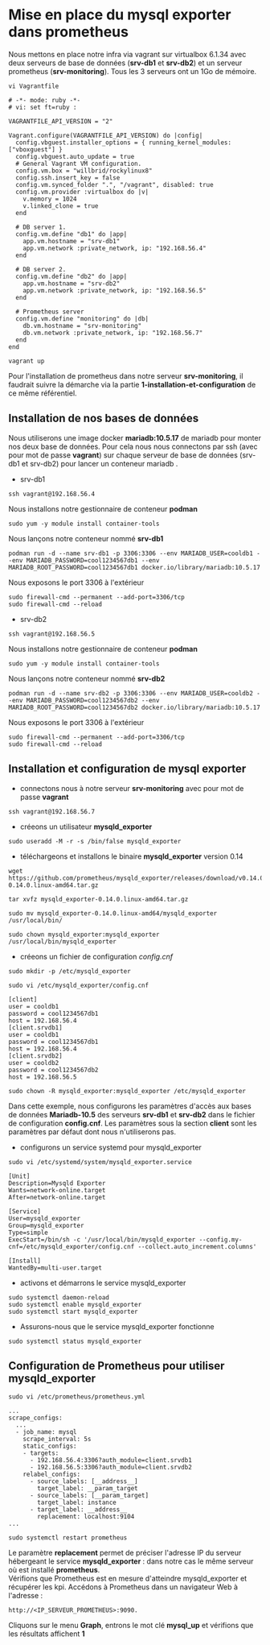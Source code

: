 # Mise en place du mysql exporter dans prometheus

Nous mettons en place notre infra via vagrant sur virtualbox 6.1.34 avec deux serveurs de base de données (**srv-db1** et **srv-db2**) et un serveur prometheus (**srv-monitoring**). Tous les 3 serveurs ont un 1Go de mémoire.

```
vi Vagrantfile
```

```
# -*- mode: ruby -*-
# vi: set ft=ruby :

VAGRANTFILE_API_VERSION = "2"

Vagrant.configure(VAGRANTFILE_API_VERSION) do |config|
  config.vbguest.installer_options = { running_kernel_modules: ["vboxguest"] }
  config.vbguest.auto_update = true
  # General Vagrant VM configuration.
  config.vm.box = "willbrid/rockylinux8"
  config.ssh.insert_key = false
  config.vm.synced_folder ".", "/vagrant", disabled: true
  config.vm.provider :virtualbox do |v|
    v.memory = 1024
    v.linked_clone = true
  end

  # DB server 1.
  config.vm.define "db1" do |app|
    app.vm.hostname = "srv-db1"
    app.vm.network :private_network, ip: "192.168.56.4"
  end

  # DB server 2. 
  config.vm.define "db2" do |app|
    app.vm.hostname = "srv-db2"
    app.vm.network :private_network, ip: "192.168.56.5"
  end

  # Prometheus server
  config.vm.define "monitoring" do |db|
    db.vm.hostname = "srv-monitoring"
    db.vm.network :private_network, ip: "192.168.56.7"
  end
end
```

```
vagrant up
```

Pour l'installation de prometheus dans notre serveur **srv-monitoring**, il faudrait suivre la démarche via la partie **1-installation-et-configuration** de ce même référentiel. 

## Installation de nos bases de données
Nous utiliserons une image docker **mariadb:10.5.17** de mariadb pour monter nos deux base de données. Pour cela nous nous connectons par ssh (avec pour mot de passe **vagrant**) sur chaque serveur de base de données (srv-db1 et srv-db2) pour lancer un conteneur mariadb .

- srv-db1

```
ssh vagrant@192.168.56.4
```

Nous installons notre gestionnaire de conteneur **podman**
```
sudo yum -y module install container-tools
```

Nous lançons notre conteneur nommé **srv-db1**
```
podman run -d --name srv-db1 -p 3306:3306 --env MARIADB_USER=cooldb1 --env MARIADB_PASSWORD=cool1234567db1 --env MARIADB_ROOT_PASSWORD=cool1234567db1 docker.io/library/mariadb:10.5.17
```

Nous exposons le port 3306 à l'extérieur
```
sudo firewall-cmd --permanent --add-port=3306/tcp
sudo firewall-cmd --reload
```

- srv-db2
```
ssh vagrant@192.168.56.5
```

Nous installons notre gestionnaire de conteneur **podman**
```
sudo yum -y module install container-tools
```

Nous lançons notre conteneur nommé **srv-db2**
```
podman run -d --name srv-db2 -p 3306:3306 --env MARIADB_USER=cooldb2 --env MARIADB_PASSWORD=cool1234567db2 --env MARIADB_ROOT_PASSWORD=cool1234567db2 docker.io/library/mariadb:10.5.17
```

Nous exposons le port 3306 à l'extérieur
```
sudo firewall-cmd --permanent --add-port=3306/tcp
sudo firewall-cmd --reload
```

## Installation et configuration de mysql exporter

- connectons nous à notre serveur **srv-monitoring** avec pour mot de passe **vagrant**

```
ssh vagrant@192.168.56.7
```

- créeons un utilisateur **mysqld_exporter** 
```
sudo useradd -M -r -s /bin/false mysqld_exporter
```

- téléchargeons et installons le binaire **mysqld_exporter** version 0.14

```
wget https://github.com/prometheus/mysqld_exporter/releases/download/v0.14.0/mysqld_exporter-0.14.0.linux-amd64.tar.gz
```


```
tar xvfz mysqld_exporter-0.14.0.linux-amd64.tar.gz
```

```
sudo mv mysqld_exporter-0.14.0.linux-amd64/mysqld_exporter /usr/local/bin/
```

```
sudo chown mysqld_exporter:mysqld_exporter /usr/local/bin/mysqld_exporter
```

- créeons un fichier de configuration *config.cnf*
```
sudo mkdir -p /etc/mysqld_exporter
```

```
sudo vi /etc/mysqld_exporter/config.cnf
```

```
[client]
user = cooldb1
password = cool1234567db1
host = 192.168.56.4
[client.srvdb1]
user = cooldb1
password = cool1234567db1
host = 192.168.56.4
[client.srvdb2]
user = cooldb2
password = cool1234567db2
host = 192.168.56.5
```

```
sudo chown -R mysqld_exporter:mysqld_exporter /etc/mysqld_exporter
```

Dans cette exemple, nous configurons les paramètres d'accès aux bases  de données **Mariadb-10.5** des serveurs **srv-db1** et **srv-db2** dans le fichier de configuration **config.cnf**. Les paramètres sous la section **client** sont les paramètres par défaut dont nous n'utiliserons pas.

- configurons un service systemd pour mysqld_exporter
```
sudo vi /etc/systemd/system/mysqld_exporter.service
```

```
[Unit]
Description=Mysqld Exporter
Wants=network-online.target
After=network-online.target

[Service]
User=mysqld_exporter
Group=mysqld_exporter
Type=simple
ExecStart=/bin/sh -c '/usr/local/bin/mysqld_exporter --config.my-cnf=/etc/mysqld_exporter/config.cnf --collect.auto_increment.columns'

[Install]
WantedBy=multi-user.target
```

- activons et démarrons le service mysqld_exporter
```
sudo systemctl daemon-reload
sudo systemctl enable mysqld_exporter
sudo systemctl start mysqld_exporter
```

- Assurons-nous que le service mysqld_exporter fonctionne
```
sudo systemctl status mysqld_exporter
```

## Configuration de Prometheus pour utiliser mysqld_exporter

```
sudo vi /etc/prometheus/prometheus.yml
```

```
...
scrape_configs:
  ...
  - job_name: mysql 
    scrape_interval: 5s
    static_configs:
    - targets:
      - 192.168.56.4:3306?auth_module=client.srvdb1
      - 192.168.56.5:3306?auth_module=client.srvdb2
    relabel_configs:
      - source_labels: [__address__]
        target_label: __param_target
      - source_labels: [__param_target]
        target_label: instance
      - target_label: __address__
        replacement: localhost:9104
...
```

```
sudo systemctl restart prometheus
```

Le paramètre **replacement** permet de préciser l'adresse IP du serveur hébergeant le service **mysqld_exporter** : dans notre cas le même serveur où est installé **prometheus**.
<br>
Vérifions que Prometheus est en mesure d'atteindre mysqld_exporter et récupérer les kpi. Accédons à Prometheus dans un navigateur Web à l'adresse :
```
http://<IP_SERVEUR_PROMETHEUS>:9090.
```

Cliquons sur le menu **Graph**, entrons le mot clé **mysql_up** et vérifions que les résultats affichent **1**
